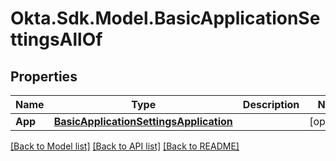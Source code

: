 # Okta.Sdk.Model.BasicApplicationSettingsAllOf

## Properties

Name | Type | Description | Notes
------------ | ------------- | ------------- | -------------
**App** | [**BasicApplicationSettingsApplication**](BasicApplicationSettingsApplication.md) |  | [optional] 

[[Back to Model list]](../README.md#documentation-for-models) [[Back to API list]](../README.md#documentation-for-api-endpoints) [[Back to README]](../README.md)

